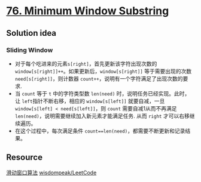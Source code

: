 # [76. Minimum Window Substring](https://leetcode.com/problems/minimum-window-substring/description/)

## Solution idea

### Sliding Window
* 对于每个吃进来的元素`s[right]`，首先更新该字符出现次数的 `window[s[right]]++`。如果更新后，`window[s[right]]` 等于需要出现的次数 `need[s[right]]`，则计数器 `count++`，说明有一个字符满足了出现次数的要求.
* 当 `count` 等于 `t` 中的字符类型数 `len(need)` 时，说明任务已经实现。此时，让 `left`指针不断右移，相应的 `window[s[left]]` 就要自减，一旦 `window[s[left] < need[s[left]]`，则 `count` 需要自减1从而不再满足 `len(need)`，说明需要继续加入新元素才能满足任务. 从而 `right` 才可以右移继续遍历。
* 在这个过程中，每次满足条件 `count==len(need)`，都需要不断更新和记录结果。

## Resource
[滑动窗口算法](https://labuladong.github.io/algo/2/20/27/)
[wisdompeak/LeetCode](https://github.com/wisdompeak/LeetCode/tree/master/Two_Pointers/076.Minimum-Window-Substring)